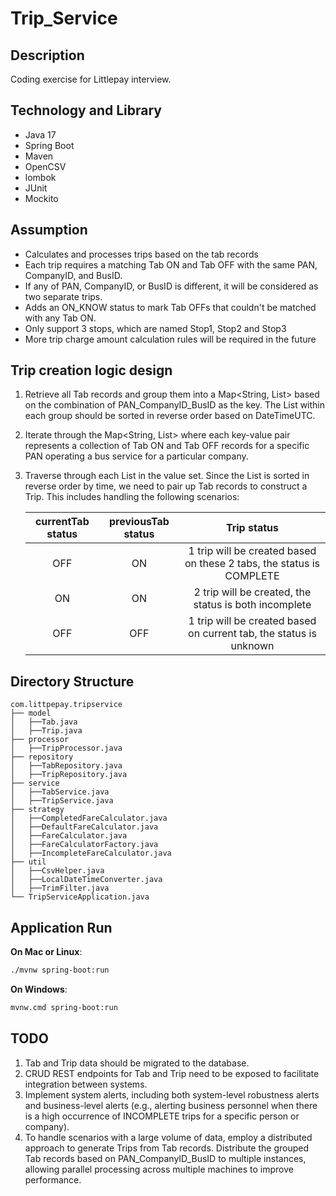 # Trip_Service

## Description

Coding exercise for Littlepay interview.

## Technology and Library

- Java 17
- Spring Boot
- Maven
- OpenCSV
- lombok
- JUnit
- Mockito

## Assumption

+ Calculates and processes trips based on the tab records
+ Each trip requires a matching Tab ON and Tab OFF with the same PAN, CompanyID, and BusID.
+ If any of PAN, CompanyID, or BusID is different, it will be considered as two separate trips.
+ Adds an ON_KNOW status to mark Tab OFFs that couldn't be matched with any Tab ON.
+ Only support 3 stops, which are named Stop1, Stop2 and Stop3
+ More trip charge amount calculation rules will be required in the future

## Trip creation logic design

1. Retrieve all Tab records and group them into a Map<String, List<Tab>> based on the combination of PAN_CompanyID_BusID as the key. The List<Tab> within each group should be sorted in reverse order based on DateTimeUTC.
2. Iterate through the Map<String, List<Tab>> where each key-value pair represents a collection of Tab ON and Tab OFF records for a specific PAN operating a bus service for a particular company.
3. Traverse through each List<Tab> in the value set. Since the List is sorted in reverse order by time, we need to pair up Tab records to construct a Trip. This includes handling the following scenarios:

   | currentTab status | previousTab status |                         Trip status                          |
      | :---------------: | :----------------: | :----------------------------------------------------------: |
   |        OFF        |         ON         | 1 trip will be created based on these 2 tabs, the status is COMPLETE |
   |        ON         |         ON         |    2 trip will be created, the status is both incomplete     |
   |        OFF        |        OFF         | 1 trip will be created based on current tab, the status is unknown |


## Directory Structure
```
com.littpepay.tripservice
├── model
│   ├──Tab.java
│   ├──Trip.java
├── processor
│   ├──TripProcessor.java
├── repository
│   ├──TabRepository.java
│   ├──TripRepository.java
├── service
│   ├──TabService.java
│   ├──TripService.java
├── strategy
│   ├──CompletedFareCalculator.java
│   ├──DefaultFareCalculator.java
│   ├──FareCalculator.java
│   ├──FareCalculatorFactory.java
│   ├──IncompleteFareCalculator.java
├── util
│   ├──CsvHelper.java
│   ├──LocalDateTimeConverter.java
│   ├──TrimFilter.java
└── TripServiceApplication.java
```

## Application Run

**On Mac or Linux**:

```sh
./mvnw spring-boot:run
```

**On Windows**:

```sh
mvnw.cmd spring-boot:run
```

## TODO
1. Tab and Trip data should be migrated to the database. 
2. CRUD REST endpoints for Tab and Trip need to be exposed to facilitate integration between systems.
3. Implement system alerts, including both system-level robustness alerts and business-level alerts (e.g., alerting business personnel when there is a high occurrence of INCOMPLETE trips for a specific person or company).
4. To handle scenarios with a large volume of data, employ a distributed approach to generate Trips from Tab records. Distribute the grouped Tab records based on PAN_CompanyID_BusID to multiple instances, allowing parallel processing across multiple machines to improve performance.